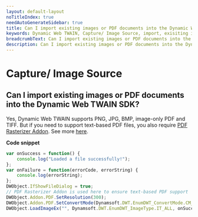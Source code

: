 ```yaml
---
layout: default-layout
noTitleIndex: true
needAutoGenerateSidebar: true
title: Can I import existing images or PDF documents into the Dynamic Web TWAIN SDK?
keywords: Dynamic Web TWAIN, Capture/ Image Source, import, exisiting images
breadcrumbText: Can I import existing images or PDF documents into the Dynamic Web TWAIN SDK?
description: Can I import existing images or PDF documents into the Dynamic Web TWAIN SDK?
---
```


# Capture/ Image Source

## Can I import existing images or PDF documents into the Dynamic Web TWAIN SDK?

Yes, Dynamic Web TWAIN supports PNG, JPG, BMP, image-only PDF and TIFF. But if you need to support text-based PDF files, you also require <a href="https://www.dynamsoft.com/web-twain/pdf-to-image-javascript/t" target="_blank">PDF Rasterizer Addon</a>. See more <a href="https://www.dynamsoft.com/web-twain/docs/indepth/features/pdf.html?ver=latest#input" target="_blank">here</a>.

**Code snippet**

```javascript
var onSuccess = function() {
    console.log("Loaded a file successfully!");
};
var onFailure = function(errorCode, errorString) {
    console.log(errorString);
};
DWObject.IfShowFileDialog = true;
// PDF Rasterizer Addon is used here to ensure text-based PDF support
DWObject.Addon.PDF.SetResolution(300);
DWObject.Addon.PDF.SetConvertMode(Dynamsoft.DWT.EnumDWT_ConvertMode.CM_RENDERALL);
DWObject.LoadImageEx("", Dynamsoft.DWT.EnumDWT_ImageType.IT_ALL, onSuccess, onFailure);
```

